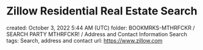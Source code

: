 # Zillow Residential Real Estate Search

created: October 3, 2022 5:44 AM (UTC)
folder: BOOKMRKS-MTHRFCKR / SEARCH PARTY MTHRFCKR! / Address and Contact Information Search
tags: Search, address and contact
url: https://www.zillow.com